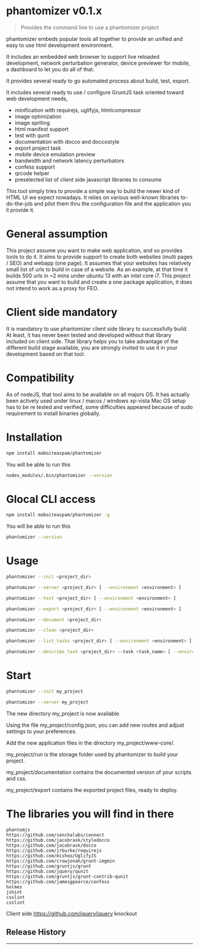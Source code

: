 # phantomizer v0.1.x

> Provides the command line to use a phantomizer project

phantomizer embeds popular tools all together
to provide an unified and easy to use html development environment.

It includes an embedded web browser to support live reloaded development, network perturbation generator, device previewer for mobile, a dashboard to let you do all of that.

It provides several ready to go automated process about build, test, export.

It includes several ready to use / configure GruntJS task oriented toward web development needs,
- minification with requirejs, uglifyjs, htmlcompressor
- image optimization
- image spriting
- html manifest support
- test with qunit
- documentation with docco and doccostyle
- export project task
- mobile device emulation preview
- bandwidth and network latency perturbators
- confess support
- qrcode helper
- preselected list of client side javascript libraries to consume

This tool simply tries to provide a simple way to build the newer kind of HTML UI we expect nowadays.
It relies on various well-known libraries to-do-the-job and pilot them thru the configuration file and the application you ll provide it.


# General assumption
This project assume you want to make web application, and so provides tools to do it.
It aims to provide support to create both websites (multi pages / SEO) and webapp (one page).
It assumes that your websites has relatively small list of urls to build in case of a website.
As an example, at that time it builds 500 urls in ~2 mins under ubuntu 13 with an intel core i7.
This project assume that you want to build and create a one package application, it does not intend to work as a proxy for FEO.

# Client side mandatory
It is mandatory to use phantomizer client side library to successfully build.
At least, it has never been tested and developed without that library included on client side.
That library helps you to take advantage of the different build stage available, you are strongly invited to use it in your development based on that tool.

# Compatibility
As of nodeJS, that tool aims to be available on all majors OS.
It has actually been actively used under linux / macos / windows xp-vista
Mac OS setup has to be re tested and verified, some difficulties appeared because of sudo requirement to install binaries globally.


# Installation
```bash
npm install maboiteaspam/phantomizer
```

You will be able to run this
```bash
nodes_modules/.bin/phantomizer --version
```

# Glocal CLI access
```bash
npm install maboiteaspam/phantomizer -g
```

You will be able to run this
```bash
phantomizer --version
```

# Usage
```bash
phantomizer --init <project_dir>

phantomizer --server <project_dir> [ --environment <environment> ]

phantomizer --test <project_dir> [ --environment <environment> ]

phantomizer --export <project_dir> [ --environment <environment> ]

phantomizer --document <project_dir>

phantomizer --clean <project_dir>

phantomizer --list_tasks <project_dir> [ --environment <environment> ]

phantomizer --describe_task <project_dir> --task <task_name> [ --environment <environment> ]
```

# Start
```bash
phantomizer --init my_project

phantomizer --server my_project
```

The new directory my_project is now available.

Using the file my_project/config.json, you can add new routes and adjust settings to your preferences.

Add the new application files in the directory my_project/www-core/.

my_project/run is the storage folder used by phantomizer to build your project.

my_project/documentation contains the documented version of your scripts and css.

my_project/export contains the exported project files, ready to deploy.


# The libraries you will find in there
    phantomjs
    https://github.com/senchalabs/connect
    https://github.com/jacobrask/styledocco
    https://github.com/jacobrask/docco
    https://github.com/jrburke/requirejs
    https://github.com/mishoo/UglifyJS
    https://github.com/crowjonah/grunt-imgmin
    https://github.com/gruntjs/grunt
    https://github.com/jquery/qunit
    https://github.com/gruntjs/grunt-contrib-qunit
    https://github.com/jamesgpearce/confess
    holmes
    jshint
    csslint
    csslint

Client side
    https://github.com/jquery/jquery
    knockout

## Release History


---

